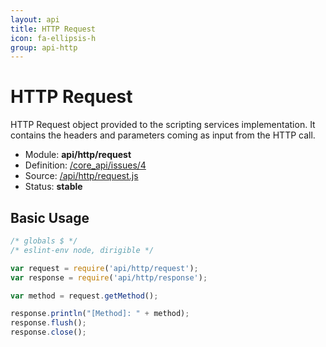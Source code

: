 ```yaml
---
layout: api
title: HTTP Request
icon: fa-ellipsis-h
group: api-http
---
```


HTTP Request
===

HTTP Request object provided to the scripting services implementation. It contains the headers and parameters coming as input from the HTTP call.

- Module: **api/http/request**
- Definition: [/core_api/issues/4](https://github.com/dirigiblelabs/core_api/issues/4)
- Source: [/api/http/request.js](https://github.com/dirigiblelabs/core_api/blob/master/core_api/ScriptingServices/api/http/request.js)
- Status: **stable**

Basic Usage
---

```javascript
/* globals $ */
/* eslint-env node, dirigible */

var request = require('api/http/request');
var response = require('api/http/response');

var method = request.getMethod();

response.println("[Method]: " + method);
response.flush();
response.close();
```
